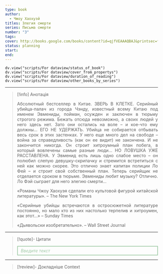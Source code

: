 ```yaml
---
type: book
author:
  - Чжоу Хаохуэй
titles: Элегия смерти
series: Письма смерти
number: "3"
tags:
cover: http://books.google.com/books/content?id=qjfVEAAAQBAJ&printsec=frontcover&img=1&zoom=1&edge=curl&source=gbs_api
status: planning
start:
end:
---
```

```dataviewjs
dv.view("scripts/For dataview/status_of_book")
dv.view("scripts/For dataview/cover_from_propertys")
dv.view("scripts/For dataview/duration_of_reading")
dv.view("scripts/For dataview/other_books_by_series")
```
---

>[!info] Анотація
> <p align="justify">Абсолютный бестселлер в Китае. ЗВЕРЬ В КЛЕТКЕ. Серийный убийца-палач из города Чэнду, известный всему Китаю под именем Эвмениды, пойман, осужден и заключен в тюрьму строгого режима. Бежать отсюда невозможно, а своих людей у него здесь нет. Зато они остались на воле – и кое-что ему должны... ЕГО НЕ УДЕРЖАТЬ. Убийца не собирается отбывать весь срок в этих застенках. У него еще много дел на свободе – война за справедливость (как он ее видит) не закончена. И не закончится никогда. Он строит хитроумный план побега, в который вовлечены самые разные люди... НО ЛОВУШКА УЖЕ РАССТАВЛЕНА. У Эвменид есть лишь одно слабое место – он полюбил слепую девушку-скрипачку и стремится встретиться с ней как можно скорее. Это отлично знает капитан полиции Ло Фей – и строит свой собственный план. Теперь серийщик не отделается сроком в тюрьме. Эвмениды любит музыку? Отлично. Ло Фэй сыграет для него элегию смерти...</p>
> <p align="justify">«Романы Чжоу Хаохуэя сделали его культовой фигурой китайской литературы». – The New York Times</p>
> <p align="justify">«Серийные убийцы встречаются в остросюжетной литературе постоянно, но мало кто из них настолько терпелив и хитроумен, как этот...» – Sunday Times</p>
> <p align="justify">«Дьявольски изобретательно». – Wall Street Journal</p>

---

>[!quote]- Цитати
><div align="justify" style="border: 2px solid #A0CAA6; padding: 5px 10px 5px 10px; font-style: italic; color: #A0CAA6 ">Введите текст</div>

---
>[!review]- Докладніше
>Context